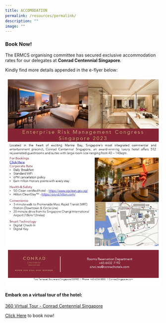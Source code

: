 ```yaml
---
title: ACCOMODATION
permalink: /resources/permalink/
description: ""
image: ""
---
```

### Book Now!

The ERMCS organising committee has secured exclusive accommodation rates for our delegates at **Conrad Centennial Singapore**. 

Kindly find more details appended in the e-flyer below:

![](/images/ERMCS-Conrad-Accomodations-e-Flyer.jpg)

#### Embark on a virtual tour of the hotel: 

[360 Virtual Tour - Conrad Centennial Singapore](https://chrisogrady-visual-narrative.s3.amazonaws.com/conrad-v3/virtual-tour.html)

[Click Here](https://secure3.hilton.com/en_US/ch/reservation/book.htm?ctyhocn=SINCICI&corporateCode=2735372&from=lnrlink) to book now!